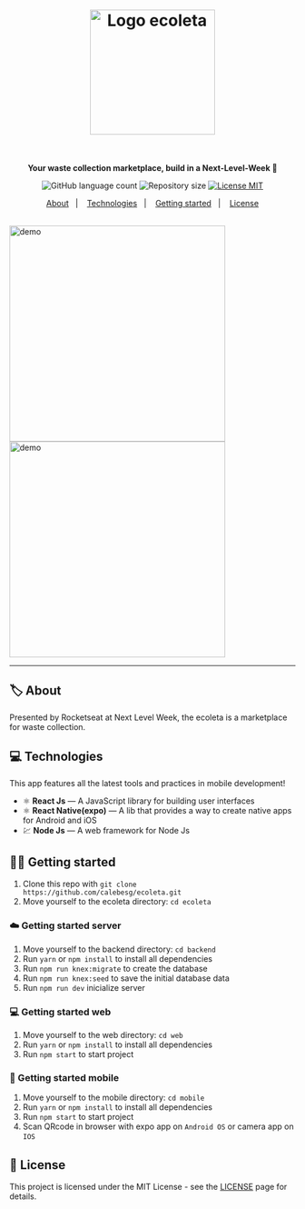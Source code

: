 <h1 align="center">
  <img src="https://user-images.githubusercontent.com/36782514/84957754-3e1e1100-b0d2-11ea-910a-eab8a6815a61.png" alt="Logo ecoleta" width="220">
</h1>
<br>

<p align="center"><b>Your waste collection marketplace, build in a Next-Level-Week 🚀</b></p>

<p align="center">
  <img alt="GitHub language count" src="https://img.shields.io/github/languages/count/calebesg/ecoleta">

  <img alt="Repository size" src="https://img.shields.io/github/repo-size/calebesg/ecoleta">

  <a href="https://opensource.org/licenses/MIT">
    <img src="https://img.shields.io/badge/License-MIT-green.svg" alt="License MIT">
  </a>
</p>

<p align="center">
  <a href="#-About">About</a>&nbsp;&nbsp;&nbsp;|&nbsp;&nbsp;&nbsp;
  <a href="#-Technologies">Technologies</a>&nbsp;&nbsp;&nbsp;|&nbsp;&nbsp;&nbsp;
  <a href="#-Getting-started">Getting started</a>&nbsp;&nbsp;&nbsp;|&nbsp;&nbsp;&nbsp;
  <a href="#-License">License</a>
</p>
<br>

<div>
  <img src="https://user-images.githubusercontent.com/36782514/84957439-96084800-b0d1-11ea-8205-1c88b4905e71.gif" alt="demo" height="380">
  <img src="https://user-images.githubusercontent.com/36782514/84957404-7ffa8780-b0d1-11ea-9d84-76d046e5fcb8.gif" alt="demo" height="380">
</div>

<hr />

## 🏷️ About

Presented by Rocketseat at Next Level Week, the ecoleta is a marketplace for waste collection.

## 💻 Technologies
This app features all the latest tools and practices in mobile development!

- ⚛️ **React Js** — A JavaScript library for building user interfaces
- ⚛️ **React Native(expo)** — A lib that provides a way to create native apps for Android and iOS
- 💹 **Node Js** — A web framework for Node Js

## 🏃💨 Getting started

1. Clone this repo with ``git clone https://github.com/calebesg/ecoleta.git``
2. Move yourself to the ecoleta directory: ``cd ecoleta``

### ☁️ Getting started server

1. Move yourself to the backend directory: ``cd backend``
2. Run ``yarn`` or ``npm install`` to install all dependencies
3. Run ``npm run knex:migrate`` to create the database
4. Run ``npm run knex:seed`` to save the initial database data
5. Run ``npm run dev`` inicialize server

### 💻 Getting started web

1. Move yourself to the web directory: ``cd web``
2. Run ``yarn`` or ``npm install`` to install all dependencies
3. Run ``npm start`` to start project

### 📱 Getting started mobile

1. Move yourself to the mobile directory: ``cd mobile``
2. Run ``yarn`` or ``npm install`` to install all dependencies
3. Run ``npm start`` to start project
4. Scan QRcode in browser with expo app on ``Android OS`` or camera app on ``IOS``

## 📄 License

This project is licensed under the MIT License - see the [LICENSE](https://opensource.org/licenses/MIT) page for details.
